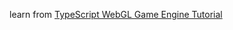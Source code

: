 learn from [TypeScript WebGL Game Engine Tutorial](https://www.youtube.com/watch?v=Hi3vyJQbULk&list=PLv8Ddw9K0JPiTHLMQw31Yh4qyTAcHRnJx&index=2&t=1178s)